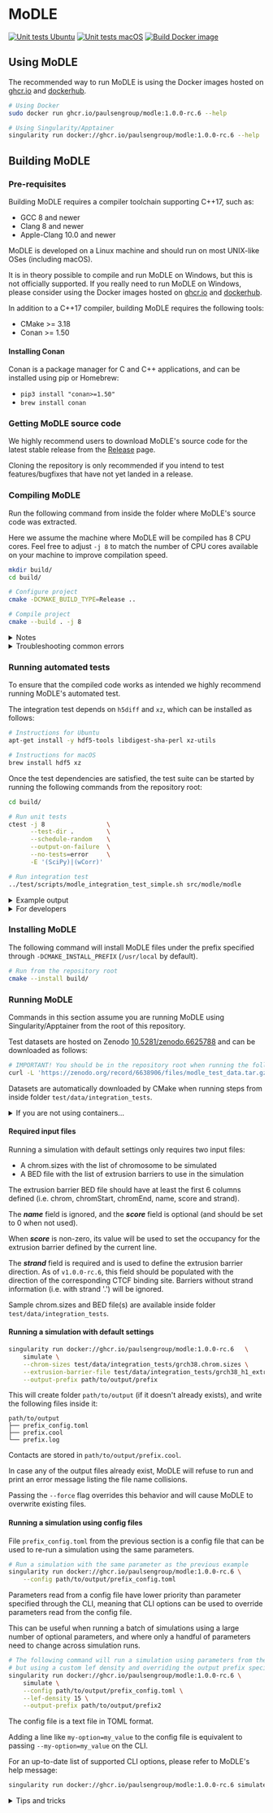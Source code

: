 <!--
Copyright (C) 2022 Roberto Rossini <roberros@uio.no>

SPDX-License-Identifier: MIT
-->

# MoDLE

[![Unit tests Ubuntu](https://github.com/paulsengroup/modle/actions/workflows/unit-tests-ubuntu.yml/badge.svg?branch=main)](https://github.com/paulsengroup/modle/actions/workflows/unit-tests-ubuntu.yml)
[![Unit tests macOS](https://github.com/paulsengroup/modle/actions/workflows/unit-tests-macos.yml/badge.svg)](https://github.com/paulsengroup/modle/actions/workflows/unit-tests-macos.yml)
[![Build Docker image](https://github.com/paulsengroup/modle/actions/workflows/build-docker-image.yml/badge.svg)](https://github.com/paulsengroup/modle/actions/workflows/build-docker-image.yml)

## Using MoDLE

The recommended way to run MoDLE is using the Docker images hosted
on [ghcr.io](https://github.com/paulsengroup/modle/pkgs/container/modle)
and [dockerhub](https://hub.docker.com/repository/docker/paulsengroup/modle).

```bash
# Using Docker
sudo docker run ghcr.io/paulsengroup/modle:1.0.0-rc.6 --help

# Using Singularity/Apptainer
singularity run docker://ghcr.io/paulsengroup/modle:1.0.0-rc.6 --help
```

## Building MoDLE

### Pre-requisites

Building MoDLE requires a compiler toolchain supporting C++17, such as:

- GCC 8 and newer
- Clang 8 and newer
- Apple-Clang 10.0 and newer

MoDLE is developed on a Linux machine and should run on most UNIX-like OSes (including macOS).

It is in theory possible to compile and run MoDLE on Windows, but this is not officially supported.
If you really need to run MoDLE on Windows, please consider using the Docker images hosted
on [ghcr.io](https://github.com/paulsengroup/modle/pkgs/container/modle)
and [dockerhub](https://hub.docker.com/repository/docker/paulsengroup/modle).

In addition to a C++17 compiler, building MoDLE requires the following tools:

- CMake >= 3.18
- Conan >= 1.50

#### Installing Conan

Conan is a package manager for C and C++ applications, and can be installed using pip or Homebrew:

- `pip3 install "conan>=1.50"`
- `brew install conan`

### Getting MoDLE source code

We highly recommend users to download MoDLE's source code for the latest stable release from
the [Release](https://github.com/paulsengroup/modle/releases) page.

Cloning the repository is only recommended if you intend to test features/bugfixes that have not yet landed in a release.

### Compiling MoDLE

Run the following command from inside the folder where MoDLE's source code was extracted.

Here we assume the machine where MoDLE will be compiled has 8 CPU cores.
Feel free to adjust `-j 8` to match the number of CPU cores available on your machine to improve compilation speed.

```bash
mkdir build/
cd build/

# Configure project
cmake -DCMAKE_BUILD_TYPE=Release ..

# Compile project
cmake --build . -j 8
```

<details>
<summary>Notes</summary>

By default, running the commands listed in
section [Installing MoDLE](https://github.com/paulsengroup/modle#installing-modle) will install MoDLE
under `/usr/local/` (i.e. the actual binary will be located at `/usr/local/bin/modle`).

Pass `-DCMAKE_INSTALL_PREFIX="$HOME/.local/"` to the first CMake command (before `..`) to install MoDLE for your user only. In this case MoDLE binary will be located at `~/.local/bin/modle`

The path passed to CMake through `-DCMAKE_INSTALL_PREFIX` can be in principle any path where your user has write permissions.
</details>

<details>
<summary>Troubleshooting common errors</summary>

#### Incorrect or incomplete Conan profile

This will cause CMake to exit with an error during project configuration.

When this is the case, the error message should look similar to the following:

```
ERROR: libBigWig/0.4.6: 'settings.compiler' value not defined
CMake Error at build/conan.cmake:631 (message):
  Conan install failed='1'
```

This issue is usually fixed by forcing Conan to re-detect compiler information:

```bash
# Backup old profile
mv ~/.conan/profiles/default ~/.conan/profiles/default.bak

# Write the new profile
conan profile new ~/.conan/profiles/default --detect
```

If after running the previous command you see a warning mentioning `GCC OLD ABI COMPATIBILITY`, run:

```bash
conan profile update settings.compiler.libcxx=libstdc++11 default
```

On a Linux x86_64 machine with GCC 11 installed, the default profile should look similar to:

```
[settings]
os=Linux
os_build=Linux
arch=x86_64
arch_build=x86_64
compiler=gcc
compiler.version=11
compiler.libcxx=libstdc++11
build_type=Release
[options]
[build_requires]
[env]
```

On a Mac with Intel CPU the profile will be like:

```
[settings]
os=Macos
os_build=Macos
arch=x86_64
arch_build=x86_64
compiler=apple-clang
compiler.version=11.0
compiler.libcxx=libc++
build_type=Release
[options]
[build_requires]
[env]
```

Now remove the content of the build folder with e.g. `rm -r build/*` and re-run the steps listed in the [Compiling MoDLE](https://github.com/paulsengroup/modle#compiling-modle) section.

#### Need more help?
If the above troubleshooting steps did not help, feel free to get in touch by starting a new [discussion](https://github.com/paulsengroup/modle/discussions/new).
</details>


### Running automated tests

To ensure that the compiled code works as intended we highly recommend running MoDLE's automated test.

The integration test depends on `h5diff` and `xz`, which can be installed as follows:

```bash
# Instructions for Ubuntu
apt-get install -y hdf5-tools libdigest-sha-perl xz-utils

# Instructions for macOS
brew install hdf5 xz
```

Once the test dependencies are satisfied, the test suite can be started by running the following commands from the repository root:

```bash
cd build/

# Run unit tests
ctest -j 8                 \
      --test-dir .         \
      --schedule-random    \
      --output-on-failure  \
      --no-tests=error     \
      -E '(SciPy)|(wCorr)'

# Run integration test
../test/scripts/modle_integration_test_simple.sh src/modle/modle
```

<details>
<summary>Example output</summary>

The first command should produce an output similar to the following:
```
101/110 Test #110: Generate LEF moves 001 - LONG ....................................................................   Passed    6.13 sec
        Start  69: Detect LEF-BAR collisions 001 - wo soft collisions fwd CTCFs - SHORT
102/110 Test  #69: Detect LEF-BAR collisions 001 - wo soft collisions fwd CTCFs - SHORT .............................   Passed    0.02 sec
        Start  96: Variance - SHORT
103/110 Test  #96: Variance - SHORT .................................................................................   Passed    0.01 sec
104/110 Test  #31: Writer lzma - SHORT ..............................................................................   Passed    9.40 sec
105/110 Test  #24: Reader lzma - SHORT ..............................................................................   Passed    7.46 sec
106/110 Test  #19: Reader plain - SHORT .............................................................................   Passed   14.62 sec
107/110 Test  #23: Reader lz4 - SHORT ...............................................................................   Passed    7.17 sec
108/110 Test  #30: Writer bzip2 - SHORT .............................................................................   Passed    7.67 sec
109/110 Test  #28: Writer plain - SHORT .............................................................................   Passed    6.86 sec
110/110 Test  #20: Reader plain sv - SHORT ..........................................................................   Passed   14.04 sec

100% tests passed, 0 tests failed out of 110

Total Test time (real) =  18.45 sec
```

While the output of the second command should look something like this.
```
[2022-06-15 13:28:02.649] [info]: Simulation of "chr2" successfully completed.
[2022-06-15 13:28:02.869] [info]: Writing contacts for "chr2" to file "/tmp/ci-OdNlvn6LME/out.cool"...
[2022-06-15 13:28:02.909] [info]: Written 1816500 contacts for "chr2" across 0.21M out of 1.82M pixels to file "/tmp/ci-OdNlvn6LME/out.cool".
[2022-06-15 13:28:02.909] [info]: Writing contacts for "chr20" to file "/tmp/ci-OdNlvn6LME/out.cool"...
[2022-06-15 13:28:02.909] [info]: Written 483450 contacts for "chr20" across 0.05M out of 0.48M pixels to file "/tmp/ci-OdNlvn6LME/out.cool".
[2022-06-15 13:28:02.909] [info]: Writing contacts for "chr21" to file "/tmp/ci-OdNlvn6LME/out.cool"...
[2022-06-15 13:28:02.909] [info]: Written 350400 contacts for "chr21" across 0.04M out of 0.35M pixels to file "/tmp/ci-OdNlvn6LME/out.cool".
[2022-06-15 13:28:02.909] [info]: Writing contacts for "chr22" to file "/tmp/ci-OdNlvn6LME/out.cool"...
[2022-06-15 13:28:02.909] [info]: Written 381150 contacts for "chr22" across 0.04M out of 0.38M pixels to file "/tmp/ci-OdNlvn6LME/out.cool".
[2022-06-15 13:28:03.279] [info]: Simulation terminated without errors in 4.259878566s!

Bye.
Comparing /tmp/modle-6n3WSvOXxQ/out.cool with /tmp/modle/test/data/integration_tests/reference_001.cool...

### PASS ###
/tmp/modle-6n3WSvOXxQ/out_lef_1d_occupancy.bw: OK
```

If the second test reports one or more differences between `out.cool` and `reference_001.cool`, then the test failed.

Test failure example:
```
Comparing /tmp/modle-6n3WSvOXxQ/out.cool with /home/roby/github/modle/test/data/integration_tests/reference_001.cool...

dataset: </indexes/bin1_offset> and </indexes/bin1_offset>
20154 differences found
Not comparable: </pixels/bin1_id> has rank 1, dimensions [355352], max dimensions [18446744073709551615]
and </pixels/bin1_id> has rank 1, dimensions [356001], max dimensions [18446744073709551615]
Not comparable: </pixels/bin2_id> has rank 1, dimensions [355352], max dimensions [18446744073709551615]
and </pixels/bin2_id> has rank 1, dimensions [356001], max dimensions [18446744073709551615]
Not comparable: </pixels/count> has rank 1, dimensions [355352], max dimensions [18446744073709551615]
and </pixels/count> has rank 1, dimensions [356001], max dimensions [18446744073709551615]

### FAIL ###
```

</details>

<details>
<summary>For developers</summary>
To run the full test suite, remove `-E '(SciPy)|(wCorr)` from the above snipped.

Some of MoDLE's unit tests depend the following libraries:

- [SciPy](https://scipy.org/)
- [wCorr](https://cran.r-project.org/web/packages/wCorr/index.html)

These libraries can be installed as follows:

```bash
python3 -m pip install scipy
Rscript --no-save -e 'install.packages("wCorr", dependencies=c("Depends", "Imports", "LinkingTo"), repos="https://cloud.r-project.org")'
```

</details>

### Installing MoDLE

The following command will install MoDLE files under the prefix specified through `-DCMAKE_INSTALL_PREFIX` (`/usr/local`
by default).

```bash
# Run from the repository root
cmake --install build/
```

### Running MoDLE

Commands in this section assume you are running MoDLE using Singularity/Apptainer from the root of this repository.

Test datasets are hosted on Zenodo [10.5281/zenodo.6625788](https://doi.org/10.5281/zenodo.6625788) and can be
downloaded as follows:

```bash
# IMPORTANT! You should be in the repository root when running the following command (otherwise test files will be extracted in the wrong place)
curl -L 'https://zenodo.org/record/6638906/files/modle_test_data.tar.gz?download=1' | tar -xzf -
```

Datasets are automatically downloaded by CMake when running steps from inside folder `test/data/integration_tests`.

<details>
<summary>If you are not using containers...</summary>
If you are building MoDLE and have followed the <a href="https://github.com/paulsengroup/modle#compiling-modle">instructions</a> for compiling MoDLE, then test datasets have already been downloaded and extracted by CMake, so you can skip the above step.
</details>

#### Required input files

Running a simulation with default settings only requires two input files:

- A chrom.sizes with the list of chromosome to be simulated
- A BED file with the list of extrusion barriers to use in the simulation

The extrusion barrier BED file should have at least the first 6 columns defined (i.e. chrom, chromStart, chromEnd, name,
score and strand).

The ___name___ field is ignored, and the ___score___ field is optional (and should be set to 0 when not used).

When ___score___ is non-zero, its value will be used to set the occupancy for the extrusion barrier defined by the
current line.

The ___strand___ field is required and is used to define the extrusion barrier direction.
As of `v1.0.0-rc.6`, this field should be populated with the direction of the corresponding CTCF binding site.
Barriers without strand information (i.e. with strand '.') will be ignored.

Sample chrom.sizes and BED file(s) are available inside folder `test/data/integration_tests`.

#### Running a simulation with default settings

```bash
singularity run docker://ghcr.io/paulsengroup/modle:1.0.0-rc.6   \
    simulate \
    --chrom-sizes test/data/integration_tests/grch38.chrom.sizes \
    --extrusion-barrier-file test/data/integration_tests/grch38_h1_extrusion_barriers.bed.xz \
    --output-prefix path/to/output/prefix
```

This will create folder `path/to/output` (if it doesn't already exists), and write the following files inside it:

```
path/to/output
├── prefix_config.toml
├── prefix.cool
└── prefix.log
```

Contacts are stored in `path/to/output/prefix.cool`.

In case any of the output files already exist, MoDLE will refuse to run and print an error message listing the file name
collisions.

Passing the `--force` flag overrides this behavior and will cause MoDLE to overwrite existing files.

#### Running a simulation using config files

File `prefix_config.toml` from the previous section is a config file that can be used to re-run a simulation using the
same parameters.

```bash
# Run a simulation with the same parameter as the previous example
singularity run docker://ghcr.io/paulsengroup/modle:1.0.0-rc.6 \
    --config path/to/output/prefix_config.toml
```

Parameters read from a config file have lower priority than parameter specified through the CLI,
meaning that CLI options can be used to override parameters read from the config file.

This can be useful when running a batch of simulations using a large number of optional parameters, and where only a
handful of parameters need to change across simulation runs.

```bash
# The following command will run a simulation using parameters from the previous example as starting point,
# but using a custom lef density and overriding the output prefix specified by the config file.
singularity run docker://ghcr.io/paulsengroup/modle:1.0.0-rc.6 \
    simulate \
    --config path/to/output/prefix_config.toml \
    --lef-density 15 \
    --output-prefix path/to/output/prefix2
```

The config file is a text file in TOML format.

Adding a line like `my-option=my_value` to the config file is equivalent to passing `--my-option=my_value` on the CLI.

For an up-to-date list of supported CLI options, please refer to MoDLE's help message:

```bash
singularity run docker://ghcr.io/paulsengroup/modle:1.0.0-rc.6 simulate --help
```

<details>
<summary>Tips and tricks</summary>
<b>Compressed input files</b>

MoDLE automatically detects and handles compressed input files.

As of `v1.0.0-rc.6`, the following compression algorithms are supported:

- bzip2
- gzip
- LZ4
- LZO
- XZ/LZMA
- ZSTD

<b>Visualizing simulation result</b>

To quickly visualize .cool files we recommend using [cooler](https://github.com/open2c/cooler) show.

Example:

```bash
# Visualize a region from chr1 (10-15Mbp)
cooler show my_cooler.cool chr1:10000000-15000000

# Save heatmap as .png
cooler show -o my_matrix.png my_cooler.cool chr1:10000000-15000000

# Save high resolution heatmap as .png
cooler show -o my_matrix.png --dpi 600 my_cooler.cool chr1:10000000-15000000
```

For a better visuation experience we recommend using [HiGlass](https://github.com/higlass/higlass), in particular the containerized version of HiGlass which is installed and managed through [higlass-manage](https://github.com/higlass/higlass-manage).
